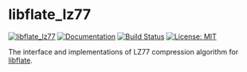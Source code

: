libflate_lz77
=============

[![libflate_lz77](https://img.shields.io/crates/v/libflate_lz77.svg)](https://crates.io/crates/libflate_lz77)
[![Documentation](https://docs.rs/libflate_lz77/badge.svg)](https://docs.rs/libflate_lz77)
[![Build Status](https://travis-ci.org/sile/libflate.svg?branch=master)](https://travis-ci.org/sile/libflate)
[![License: MIT](https://img.shields.io/badge/license-MIT-blue.svg)](LICENSE)

The interface and implementations of LZ77 compression algorithm for [libflate].

[libflate]: https://github.com/sile/libflate

